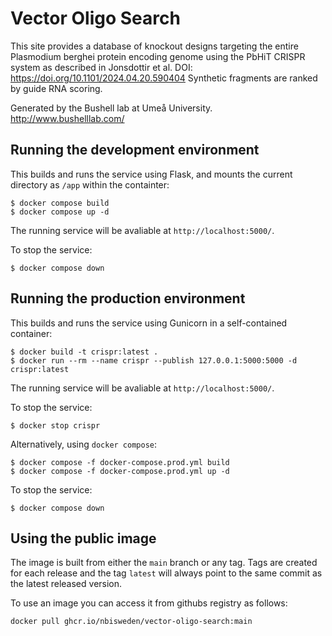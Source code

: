 # Vector Oligo Search

This site provides a database of knockout designs targeting the entire Plasmodium berghei protein encoding genome using the PbHiT CRISPR system as described in Jonsdottir et al. DOI: <https://doi.org/10.1101/2024.04.20.590404> Synthetic fragments are ranked by guide RNA scoring.

Generated by the Bushell lab at Umeå University. <http://www.bushelllab.com/>

## Running the development environment

This builds and runs the service using Flask, and mounts the current
directory as `/app` within the containter:

```shell
$ docker compose build
$ docker compose up -d
```

The running service will be avaliable at `http://localhost:5000/`.

To stop the service:

```shell
$ docker compose down
```

## Running the production environment

This builds and runs the service using Gunicorn in a self-contained
container:

```shell
$ docker build -t crispr:latest .
$ docker run --rm --name crispr --publish 127.0.0.1:5000:5000 -d crispr:latest
```

The running service will be avaliable at `http://localhost:5000/`.

To stop the service:

```shell
$ docker stop crispr
```

Alternatively, using `docker compose`:

```shell
$ docker compose -f docker-compose.prod.yml build
$ docker compose -f docker-compose.prod.yml up -d
```

To stop the service:

```shell
$ docker compose down
```

## Using the public image
The image is built from either the `main` branch or any tag. Tags are created for each release and the tag `latest` will always point to the same commit as the latest released version.

To use an image you can access it from githubs registry as follows:
```sh
docker pull ghcr.io/nbisweden/vector-oligo-search:main
```